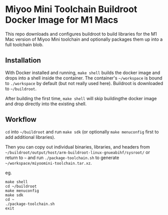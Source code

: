 # Miyoo Mini Toolchain Buildroot Docker Image for M1 Macs

This repo downloads and configures buildroot to build libraries for the M1 Mac version of Miyoo Mini toolchain and optionally packages them up into a full toolchain blob.

## Installation

With Docker installed and running, `make shell` builds the docker image and drops into a shell inside the container. The container's `~/workspace` is bound to `./workspace` by default (but not really used here). Buildroot is downloaded to `~/buildroot`.

After building the first time, `make shell` will skip buildingthe docker image and drop directly into the existing shell.

## Workflow

`cd` into `~/buildroot` and run `make sdk` (or optionally `make menuconfig` first to add additional libraries).

Then you can copy out individual binaries, libraries, and headers from `~/buildroot/output/host/arm-buildroot-linux-gnueabihf/sysroot/`
or return to `~` and run `./package-toolchain.sh` to generate `~/workspace/miyoomini-toolchain.tar.xz`.

eg.

	make shell
	cd ~/buildroot
	make menuconfig
	make sdk
	cd ~
	./package-toolchain.sh
	exit
